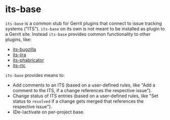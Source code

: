 its-base
========

`its-base` is a common stub for Gerrit plugins that connect to issue
tracking systems ("ITS"). `its-base` on its own is not meant to be
installed as plugin to a Gerrit site. Instead `its-base` provides
common functionality to other plugins, like:

* [its-bugzilla][its-bugzilla]
* [its-jira][its-jira]
* [its-phabricator][its-phabricator]
* [its-rtc][its-rtc]

[its-bugzilla]: https://gerrit-review.googlesource.com/admin/repos/plugins%2Fits-bugzilla
[its-jira]: https://gerrit-review.googlesource.com/admin/repos/plugins%2Fits-jira
[its-phabricator]: https://gerrit-review.googlesource.com/admin/repos/plugins%2Fits-phabricator
[its-rtc]: https://gerrit-review.googlesource.com/admin/repos/plugins%2Fits-rtc

`its-base` provides means to:

* Add comments to an ITS (based on a user-defined rules, like "Add a
  comment to the ITS, if a change references the respective issue").
* Change status of ITS entries (based on a user-defined rules, like
  "Set status to `resolved` if a change gets merged that references
  the respective issue").
* (De-)activate on per-project base.

<span></span>
